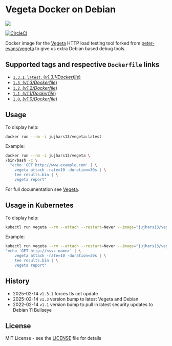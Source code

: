 # Vegeta Docker on Debian

[![](https://images.microbadger.com/badges/image/jujhars13/vegeta.svg)](https://microbadger.com/images/jujhars13/vegeta)

[![CircleCI](https://circleci.com/gh/jujhars13/vegeta-docker/tree/main.svg?style=svg)](https://circleci.com/gh/jujhars13/vegeta-docker/tree/main)

Docker image for the [Vegeta](https://github.com/tsenart/vegeta) HTTP load testing tool forked from [peter-evans/vegeta](https://hub.docker.com/r/peterevans/vegeta) to give us extra Debian based debug tools.

## Supported tags and respective `Dockerfile` links

- [`1.3.1`, `latest`, (_v1.3.1/Dockerfile_)](https://github.com/jujhars13/vegeta-docker/tree/v1.3.1/Dockerfile)
- [`1.3`, (_v1.3/Dockerfile_)](https://github.com/jujhars13/vegeta-docker/tree/v1.3/Dockerfile)
- [`1.2`, (_v1.2/Dockerfile_)](https://github.com/jujhars13/vegeta-docker/tree/v1.2/Dockerfile)
- [`1.1`, (_v1.1/Dockerfile_)](https://github.com/jujhars13/vegeta-docker/tree/v1.1/Dockerfile)
- [`1.0`, (_v1.0/Dockerfile_)](https://github.com/jujhars13/vegeta-docker/tree/v1.0/Dockerfile)

## Usage

To display help:

```bash
docker run --rm -i jujhars13/vegeta:latest
```

Example:

```bash
docker run --rm -i jujhars13/vegeta \
/bin/bash -c \
  "echo 'GET http://www.example.com' | \
    vegeta attack -rate=10 -duration=30s | \
    tee results.bin | \
    vegeta report"
```

For full documentation see [Vegeta](https://github.com/tsenart/vegeta).

## Usage in Kubernetes

To display help:

```bash
kubectl run vegeta --rm --attach --restart=Never --image="jujhars13/vegeta"
```

Example:

```bash
kubectl run vegeta --rm --attach --restart=Never --image="jujhars13/vegeta" -- sh -c \
"echo 'GET http://<svc-name>' | \
    vegeta attack -rate=10 -duration=30s | \
    tee results.bin | \
    vegeta report"
```

## History

- 2025-02-14 `v1.3.1` forces tls cet update
- 2025-02-14 `v1.3` version bump to latest Vegeta and Debian
- 2022-02-14 `v1.1` version bump to pull in latest security updates to Debian 11 Bullseye

## License

MIT License - see the [LICENSE](LICENSE) file for details
